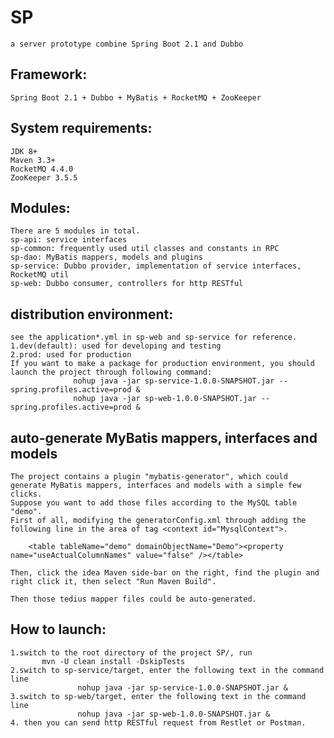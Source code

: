 # SP
	a server prototype combine Spring Boot 2.1 and Dubbo

## Framework:
	Spring Boot 2.1 + Dubbo + MyBatis + RocketMQ + ZooKeeper 
	
## System requirements:
	JDK 8+  
	Maven 3.3+
	RocketMQ 4.4.0
	ZooKeeper 3.5.5

## Modules:
	There are 5 modules in total.  
	sp-api: service interfaces  
	sp-common: frequently used util classes and constants in RPC  
	sp-dao: MyBatis mappers, models and plugins  
	sp-service: Dubbo provider, implementation of service interfaces, RocketMQ util  
	sp-web: Dubbo consumer, controllers for http RESTful  

## distribution environment:  
	see the application*.yml in sp-web and sp-service for reference.  
	1.dev(default): used for developing and testing  
	2.prod: used for production  
	If you want to make a package for production environment, you should launch the project through following command:
                  nohup java -jar sp-service-1.0.0-SNAPSHOT.jar --spring.profiles.active=prod &  
                  nohup java -jar sp-web-1.0.0-SNAPSHOT.jar --spring.profiles.active=prod &  

## auto-generate MyBatis mappers, interfaces and models
	The project contains a plugin "mybatis-generator", which could generate MyBatis mappers, interfaces and models with a simple few clicks.
	Suppose you want to add those files according to the MySQL table "demo".   
	First of all, modifying the generatorConfig.xml through adding the following line in the area of tag <context id="MysqlContext">.  
	
		<table tableName="demo" domainObjectName="Demo"><property name="useActualColumnNames" value="false" /></table>  
		
	Then, click the idea Maven side-bar on the right, find the plugin and right click it, then select "Run Maven Build".     	   
	
	Then those tedius mapper files could be auto-generated.     

## How to launch:   
	1.switch to the root directory of the project SP/, run    
	   	   mvn -U clean install -DskipTests  
	2.switch to sp-service/target, enter the following text in the command line  
                   nohup java -jar sp-service-1.0.0-SNAPSHOT.jar &  
	3.switch to sp-web/target, enter the following text in the command line  
                   nohup java -jar sp-web-1.0.0-SNAPSHOT.jar &  
	4. then you can send http RESTful request from Restlet or Postman.  
